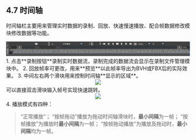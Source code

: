 ## 4.7 时间轴
时间轴栏主要用来管理实时数据的录制、回放、快速慢速播放、配合帧数据修改模块修改数据等功能。
<div align=center>
<img src="https://raw.githubusercontent.com/FOHEART/MotionVenusHelp/master/software/timeline.png"/>
</div>
1. 点击**录制按钮**录制实时数据流，录制完成的数据流会显示在录制文件管理模块中。
2. 回放帧率可更改，用来**预览**以此帧率导出为BVH或FBX后的实际效果。
3. 中间左右两个滑块用来控制时间轴**显示的区域**。
<div align=center>
<img src="https://raw.githubusercontent.com/FOHEART/MotionVenusHelp/master/software/timelinemedium.GIF"/>
</div>
可以直接双击滑块输入帧号实现快速跳转。
<div align=center>
<img src="https://raw.githubusercontent.com/FOHEART/MotionVenusHelp/master/software/timelinedinputmedium.GIF"/>
</div>
4. 播放模式有四种：
 
> “正常播放”；
> “按帧拖动”播放为拖动时间轴滑块时，**最小间隔**为一帧；
> “按帧播放”为播放时**最小间隔**为一帧；
> “按帧拖动播放”为播放及拖动时，**最小间隔**均为一帧。
